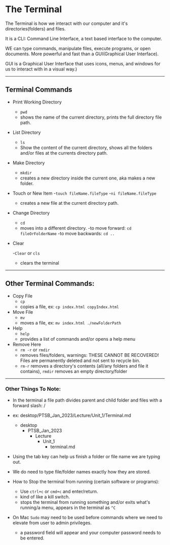 # The Terminal

The Terminal is how we interact with our computer and it's directories(folders) and files.

It is a CLI: Command Line Interface, a text based interface to the computer.

WE can type commands, manipulate files, execute programs, or open documents. More powerful and fast than a GUI(Graphical User Interface).

GUI is a Graphical User Interface that uses icons, menus, and windows for us to interact with in a visual way.)

<hr />

## Terminal Commands

- Print Working Directory
    - `pwd`
    - shows the name of the current directory, prints the full directory file path.
- List Directory
    - `ls`
    - Show the content of the current directory, shows all the folders and/or files at the currents directory path.
- Make Directory
    - `mkdir`
    - creates a new directory inside the current one, aka makes a new folder.
- Touch or New Item
    -`touch fileName.fileType`
    -`ni fileName.fileType`
    - creates a new file at the current directory path.
- Change Directory

    - `cd`
    - moves into a different directory.
    -to move forward: `cd fileOrFolderName`
    -to move backwards: `cd ..`
- Clear

    -`Clear` or `cls`
    - clears the terminal

<hr />

## Other Terminal Commands:

- Copy File
    - `cp`
    - copies a file, ex: `cp index.html copyIndex.html` 
- Move File
    - `mv`
    - moves a file, ex: `mv index.html ./newFolderPath`
- Help
    - `help`
    - provides a list of commands and/or opens a help menu
- Remove Here
    - `rm -r` or `rmdir`
    - removes files/folders, warnings: THESE CANNOT BE RECOVERED! Files are permanently deleted and not sent to recycle bin. 
    - `rm-r` removes a directory's contents (all/any folders and file it contains), `rmdir` removes an empty directory/folder

<hr />

### Other Things To Note:

- In the terminal a file path divides parent and child folder and files with a forward slash: /

- ex: desktop/PTSB_Jan_2023/Lecture/Unit_1/Terminal.md

    - desktop 
        - PTSB_Jan_2023
            - Lecture
                - Unit_1
                    - terminal.md
- Using the tab key can help us finish a folder or file name we are typing out.

- We do need to type file/folder names exactly how they are stored.

- How to Stop the terminal from running (certain software or programs):
    - Use `ctrl+c` or `cmd+c` and enter/return.
    - kind of like a kill switch.
    - stops the terminal from running something and/or exits what's running/a menu, appears in the terminal as `^C`
- On Mac `Sudo` may need to be used before commands where we need to elevate from user to admin privileges. 
    - a password field will appear and your computer password needs to be entered.




